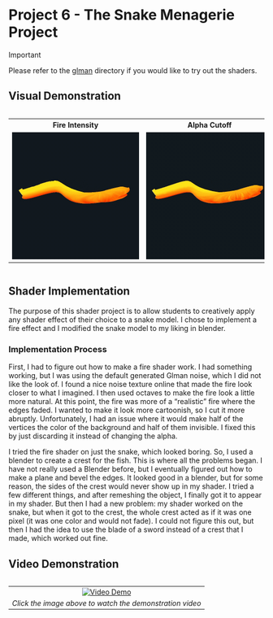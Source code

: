 # Project 6 - The Snake Menagerie Project

> [!IMPORTANT]
> Please refer to the [glman](.././glman) directory if you would like to try out the shaders.

## Visual Demonstration

<div align="center" style="overflow-x: auto;">
  <table>
    <tr>
      <th style="min-width: 250px; text-align: center">Fire Intensity</th>
      <th style="min-width: 250px; text-align: center">Alpha Cutoff</th>
      <th style="min-width: 250px; text-align: center">Noise Threshold</th>
    </tr>
    <tr>
      <td align="center"><img src="https://github.com/johnklucinec/Computer-Graphics-Shaders/blob/main/.images/intensity.gif?raw=true" width="250"></td>
      <td align="center"><img src="https://github.com/johnklucinec/Computer-Graphics-Shaders/blob/main/.images/alpha.gif?raw=true" width="250"></td>
      <td align="center"><img src="https://github.com/johnklucinec/Computer-Graphics-Shaders/blob/main/.images/thresh.gif?raw=true" width="250"></td>
    </tr>
  </table>
</div>

## Shader Implementation

The purpose of this shader project is to allow students to creatively apply any shader effect of their choice to a snake model. I chose
to implement a fire effect and I modified the snake model to my liking in blender.

### Implementation Process

First, I had to figure out how to make a fire shader work. I had something working, but I was using the
default generated Glman noise, which I did not like the look of. I found a nice noise texture online that
made the fire look closer to what I imagined. I then used octaves to make the fire look a little more
natural. At this point, the fire was more of a “realistic” fire where the edges faded. I wanted to make it look
more cartoonish, so I cut it more abruptly. Unfortunately, I had an issue where it would make half of the
vertices the color of the background and half of them invisible. I fixed this by just discarding it instead of
changing the alpha.

I tried the fire shader on just the snake, which looked boring. So, I used a blender to create a crest for the
fish. This is where all the problems began. I have not really used a Blender before, but I eventually figured
out how to make a plane and bevel the edges. It looked good in a blender, but for some reason, the sides
of the crest would never show up in my shader. I tried a few different things, and after remeshing the
object, I finally got it to appear in my shader. But then I had a new problem: my shader worked on the
snake, but when it got to the crest, the whole crest acted as if it was one pixel (it was one color and would
not fade). I could not figure this out, but then I had the idea to use the blade of a sword instead of a crest
that I made, which worked out fine.

## Video Demonstration

<div align="center" style="overflow-x: auto;">
  <table>
    <tr>
      <td align="center">
        <a href="https://www.youtube.com/watch?v=jWFPEcEbF3s">
          <img src="https://img.youtube.com/vi/jWFPEcEbF3s/0.jpg" width="450" alt="Video Demo">
        </a>
      </td>
    </tr>
    <tr>
      <td align="center"><i>Click the image above to watch the demonstration video</i></td>
    </tr>
  </table>
</div>
